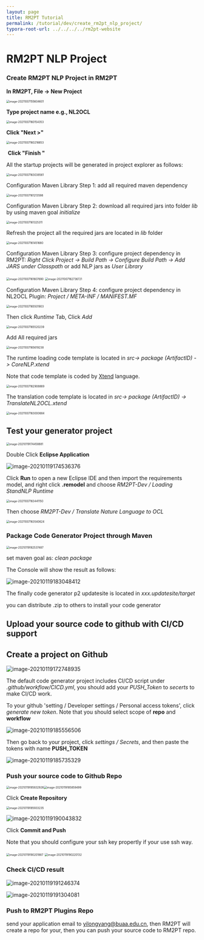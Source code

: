 ```yaml
---
layout: page
title: RM2PT Tutorial
permalink: /tutorial/dev/create_rm2pt_nlp_project/
typora-root-url: ../../../../rm2pt-website
---
```


# RM2PT NLP Project

###  Create RM2PT NLP Project in RM2PT

**In RM2PT, File -> New Project**

<img src="/imgs/RM2PTNLPProject/image-20211007155604601.png" alt="image-20211007155604601" style="zoom:50%;" />



**Type project name e.g., NL2OCL** 	

<img src="/imgs/RM2PTNLPProject/image-20211007160154353.png" alt="image-20211007160154353" style="zoom:50%;" />

**Click "Next >"**

<img src="/imgs/RM2PTNLPProject/image-20211007160216653.png" alt="image-20211007160216653" style="zoom:50%;" />

​	**Click "Finish "**

All the startup projects will be generated in project explorer as follows:

<img src="/imgs/RM2PTNLPProject/image-20211007163038561.png" alt="image-20211007163038561" style="zoom:50%;" />



Configuration Maven Library Step 1: add all required maven dependency

<img src="/imgs/RM2PTNLPProject/image-20211007161213598.png" alt="image-20211007161213598" style="zoom:50%;" />

Configuration Maven Library Step 2: download all required jars into folder *lib* by using maven goal *initialize*

<img src="/imgs/RM2PTNLPProject/image-20211007161325311.png" alt="image-20211007161325311" style="zoom:50%;" />

Refresh the project all the required jars are located in *lib* folder

<img src="/imgs/RM2PTNLPProject/image-20211007161451680.png" alt="image-20211007161451680" style="zoom:50%;" />

Configuration Maven Library Step 3: configure project dependency in RM2PT: *Right Click Project -> Build Path -> Configure Build Path -> Add JARS under Classpath* or add NLP jars as *User Library*

<img src="/imgs/RM2PTNLPProject/image-20211007161607690.png" alt="image-20211007161607690" style="zoom:50%;" />

<img src="/imgs/RM2PTNLPProject/image-20211007162736721.png" alt="image-20211007162736721" style="zoom:50%;" />

Configuration Maven Library Step 4: configure project dependency in NL2OCL Plugin: *Project / META-INF / MANIFEST.MF*

 <img src="/imgs/RM2PTNLPProject/image-20211007165501903.png" alt="image-20211007165501903" style="zoom:50%;" />

Then click *Runtime* Tab, Click *Add* 

<img src="/imgs/RM2PTNLPProject/image-20211007165520239.png" alt="image-20211007165520239" style="zoom:50%;" />

Add All required jars

<img src="/imgs/RM2PTNLPProject/image-20211007165619238.png" alt="image-20211007165619238" style="zoom:50%;" />



The runtime loading code template is located in *src-> package (ArtifactID) -> CoreNLP.xtend*

Note that code template is coded by [Xtend](https://www.eclipse.org/xtend/) language.

<img src="/imgs/RM2PTNLPProject/image-20211007162908869.png" alt="image-20211007162908869" style="zoom:50%;" />



The translation code template is located in *src-> package (ArtifactID) -> TranslateNL2OCL.xtend*

<img src="/imgs/RM2PTNLPProject/image-20211007163000684.png" alt="image-20211007163000684" style="zoom:50%;" />

## Test your generator project

<img src="/imgs/RM2PTGeneratorProject/image-20210119174458881.png" alt="image-20210119174458881" style="zoom:50%;" />

Double Click **Eclipse Application**

![image-20210119174536376](/imgs/RM2PTGeneratorProject/image-20210119174536376.png)

Click **Run** to open a new Eclipse IDE and then import the requirements model, and right click **.remodel** and choose *RM2PT-Dev / Loading StandNLP Runtime*

<img src="/imgs/RM2PTNLPProject/image-20211007163441150.png" alt="image-20211007163441150" style="zoom:50%;" />

Then choose *RM2PT-Dev / Translate Nature Language to OCL*

<img src="/imgs/RM2PTNLPProject/image-20211007163540624.png" alt="image-20211007163540624" style="zoom:50%;" />

### Package Code Generator Project through Maven

<img src="/imgs/RM2PTGeneratorProject/image-20210119182537487.png" alt="image-20210119182537487" style="zoom:50%;" />

set maven goal as: *clean package*

The Console will show the result as follows:

![image-20210119183048412](/imgs/RM2PTGeneratorProject/image-20210119183048412.png)

The finally code generator p2 updatesite is located in *xxx.updatesite/target*

you can distribute .zip to others to install your code generator



## Upload your source code to github with CI/CD support

## Create a project on Github

![image-20210119172748935](/imgs/RM2PTGeneratorProject/image-20210119172748935.png)

The default code generator project includes CI/CD script under *.github/workflow/CICD.yml*, you should add your *PUSH_Token* to *secerts* to make CI/CD work.

To your github 'setting / Developer settings / Personal access tokens', click *generate new token*. Note that you should select scope of **repo** and **workflow**

![image-20210119185556506](/imgs/RM2PTGeneratorProject/image-20210119185556506.png)

Then go back to your project, click *settings / Secrets*, and then paste the tokens with name **PUSH_TOKEN**

![image-20210119185735329](/imgs/RM2PTGeneratorProject/image-20210119185735329.png)

### Push your source code to Github Repo

<img src="/imgs/RM2PTGeneratorProject/image-20210119185832926.png" alt="image-20210119185832926" style="zoom:50%;" /><img src="/imgs/RM2PTGeneratorProject/image-20210119185859499.png" alt="image-20210119185859499" style="zoom:50%;" />

Click **Create Repository**

<img src="/imgs/RM2PTGeneratorProject/image-20210119185933235.png" alt="image-20210119185933235" style="zoom:50%;" />

![image-20210119190043832](/imgs/RM2PTGeneratorProject/image-20210119190043832.png)

Click **Commit and Push**

Note that you should configure your ssh key propertly if your use ssh way.

<img src="/imgs/RM2PTGeneratorProject/image-20210119190201887.png" alt="image-20210119190201887" style="zoom:50%;" />

<img src="/imgs/RM2PTGeneratorProject/image-20210119190220132.png" alt="image-20210119190220132" style="zoom:50%;" />

### Check CI/CD result

![image-20210119191246374](/imgs/RM2PTGeneratorProject/image-20210119191246374.png)

![image-20210119191304081](/imgs/RM2PTGeneratorProject/image-20210119191304081.png)

### Push to RM2PT Plugins Repo

send your application email to yilongyang@buaa.edu.cn, then RM2PT will create a repo for your, then you can push your source code to RM2PT repo.
